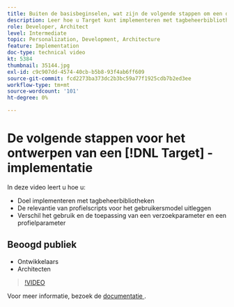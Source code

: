 ```yaml
---
title: Buiten de basisbeginselen, wat zijn de volgende stappen om een doelimplementatie te ontwerpen
description: Leer hoe u Target kunt implementeren met tagbeheerbibliotheken. Leer de relevantie van profielmanuscripten aan het gebruikersmodel, en hoe te om het gebruik en de toepassing van een verzoekparameter en een profielparameter te onderscheiden.
role: Developer, Architect
level: Intermediate
topic: Personalization, Development, Architecture
feature: Implementation
doc-type: technical video
kt: 5384
thumbnail: 35144.jpg
exl-id: c9c907dd-4574-40cb-b5b8-93f4ab6ff609
source-git-commit: fcd2273ba373dc2b3bc59a77f1925cdb7b2ed3ee
workflow-type: tm+mt
source-wordcount: '101'
ht-degree: 0%

---
```


# De volgende stappen voor het ontwerpen van een [!DNL Target] -implementatie

In deze video leert u hoe u:

* Doel implementeren met tagbeheerbibliotheken
* De relevantie van profielscripts voor het gebruikersmodel uitleggen
* Verschil het gebruik en de toepassing van een verzoekparameter en een profielparameter

## Beoogd publiek

* Ontwikkelaars
* Architecten

>[!VIDEO](https://video.tv.adobe.com/v/35144/?quality=12)

Voor meer informatie, bezoek de [&#x200B; documentatie &#x200B;](https://experienceleague.adobe.com/docs/target/using/implement-target/implementing-target.html?lang=nl-NL).
